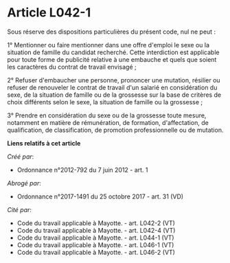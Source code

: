 # Article L042-1

Sous réserve des dispositions particulières du présent code, nul ne peut : 

1° Mentionner ou faire mentionner dans une offre d'emploi le sexe ou la situation de famille du candidat recherché. Cette
interdiction est applicable pour toute forme de publicité relative à une embauche et quels que soient les caractères du
contrat de travail envisagé ; 

2° Refuser d'embaucher une personne, prononcer une mutation, résilier ou refuser de renouveler le contrat de travail d'un
salarié en considération du sexe, de la situation de famille ou de la grossesse sur la base de critères de choix différents
selon le sexe, la situation de famille ou la grossesse ; 

3° Prendre en considération du sexe ou de la grossesse toute mesure, notamment en matière de rémunération, de formation,
d'affectation, de qualification, de classification, de promotion professionnelle ou de mutation.

**Liens relatifs à cet article**

_Créé par_:

  - Ordonnance n°2012-792 du 7 juin 2012 - art. 1

_Abrogé par_:

  - Ordonnance n°2017-1491 du 25 octobre 2017 - art. 31 (VD)

_Cité par_:

  - Code du travail applicable à Mayotte. - art. L042-2 (VT)
  - Code du travail applicable à Mayotte. - art. L042-4 (VT)
  - Code du travail applicable à Mayotte. - art. L044-1 (VT)
  - Code du travail applicable à Mayotte. - art. L046-1 (VT)
  - Code du travail applicable à Mayotte. - art. L046-2 (VT)
